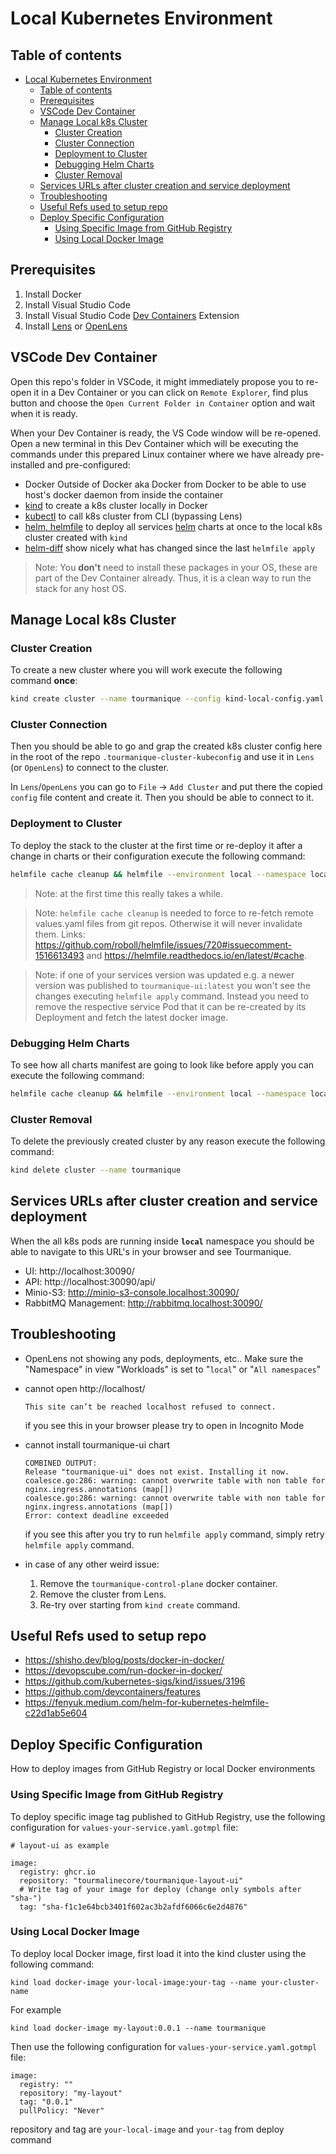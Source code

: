 # Local Kubernetes Environment

## Table of contents

- [Local Kubernetes Environment](#local-kubernetes-environment)
  * [Table of contents](#table-of-contents)
  * [Prerequisites](#prerequisites)
  * [VSCode Dev Container](#vscode-dev-container)
  * [Manage Local k8s Cluster](#manage-local-k8s-cluster)
    + [Cluster Creation](#cluster-creation)
    + [Cluster Connection](#cluster-connection)
    + [Deployment to Cluster](#deployment-to-cluster)
    + [Debugging Helm Charts](#debugging-helm-charts)
    + [Cluster Removal](#cluster-removal)
  * [Services URLs after cluster creation and service deployment](#services-urls-after-cluster-creation-and-service-deployment)
  * [Troubleshooting](#troubleshooting)
  * [Useful Refs used to setup repo](#useful-refs-used-to-setup-repo)
  * [Deploy Specific Configuration](#deploy-specific-configuration)
    + [Using Specific Image from GitHub Registry](#using-specific-image-from-github-registry)
    + [Using Local Docker Image](#using-local-docker-image)
  
## Prerequisites

1. Install Docker
2. Install Visual Studio Code
3. Install Visual Studio Code [Dev Containers](https://marketplace.visualstudio.com/items?itemName=ms-vscode-remote.remote-containers) Extension
3. Install [Lens](https://k8slens.dev/) or [OpenLens](https://github.com/MuhammedKalkan/OpenLens/releases)

## VSCode Dev Container

Open this repo's folder in VSCode, it might immediately propose you to re-open it in a Dev Container or you can click on `Remote Explorer`, find plus button and choose the `Open Current Folder in Container` option and wait when it is ready.

When your Dev Container is ready, the VS Code window will be re-opened. Open a new terminal in this Dev Container which will be executing the commands under this prepared Linux container where we have already pre-installed and pre-configured:
- Docker Outside of Docker aka Docker from Docker to be able to use host's docker daemon from inside the container 
- [kind](https://kind.sigs.k8s.io/) to create a k8s cluster locally in Docker
- [kubectl](https://kubernetes.io/docs/reference/kubectl/) to call k8s cluster from CLI (bypassing Lens)
- [helm, helmfile](https://github.com/helmfile/helmfile) to deploy all services [helm](https://helm.sh/) charts at once to the local k8s cluster created with `kind`
- [helm-diff](https://github.com/databus23/helm-diff) show nicely what has changed since the last `helmfile apply`

>Note: You **don't** need to install these packages in your OS, these are part of the Dev Container already. Thus, it is a clean way to run the stack for any host OS.

## Manage Local k8s Cluster

### Cluster Creation

To create a new cluster where you will work execute the following command **once**:

```bash
kind create cluster --name tourmanique --config kind-local-config.yaml --kubeconfig ./.tourmanique-cluster-kubeconfig
```

### Cluster Connection

Then you should be able to go and grap the created k8s cluster config here in the root of the repo `.tourmanique-cluster-kubeconfig` and use it in `Lens` (or `OpenLens`) to connect to the cluster.

In `Lens`/`OpenLens` you can go to `File` -> `Add Cluster` and put there the copied `config` file content and create it.
Then you should be able to connect to it.

### Deployment to Cluster

To deploy the stack to the cluster at the first time or re-deploy it after a change in charts or their configuration execute the following command:

```bash
helmfile cache cleanup && helmfile --environment local --namespace local -f deploy/helmfile.yaml apply
```

>Note: at the first time this really takes a while.

>Note: `helmfile cache cleanup` is needed to force to re-fetch remote values.yaml files from git repos. Otherwise it will never invalidate them. Links: https://github.com/roboll/helmfile/issues/720#issuecomment-1516613493 and https://helmfile.readthedocs.io/en/latest/#cache.

>Note: if one of your services version was updated e.g. a newer version was published to `tourmanique-ui:latest` you won't see the changes executing `helmfile apply` command. Instead you need to remove the respective service Pod that it can be re-created by its Deployment and fetch the latest docker image. 

### Debugging Helm Charts

To see how all charts manifest are going to look like before apply you can execute the following command:

```bash
helmfile cache cleanup && helmfile --environment local --namespace local -f deploy/helmfile.yaml template
```

### Cluster Removal

To delete the previously created cluster by any reason execute the following command:

```bash
kind delete cluster --name tourmanique
```

## Services URLs after cluster creation and service deployment

When the all k8s pods are running inside **`local`** namespace you should be able to navigate to this URL's in your browser and see Tourmanique.

- UI: http://localhost:30090/
- API: http://localhost:30090/api/
- Minio-S3: http://minio-s3-console.localhost:30090/
- RabbitMQ Management: http://rabbitmq.localhost:30090/

## Troubleshooting
- OpenLens not showing any pods, deployments, etc.. Make sure the "Namespace" in view "Workloads" is set to "`local`" or "`All namespaces`"

- cannot open http://localhost/
    ```
    This site can’t be reached localhost refused to connect.
    ```
    if you see this in your browser please try to open in Incognito Mode
- cannot install tourmanique-ui chart
    ```
    COMBINED OUTPUT:
    Release "tourmanique-ui" does not exist. Installing it now.
    coalesce.go:286: warning: cannot overwrite table with non table for nginx.ingress.annotations (map[])
    coalesce.go:286: warning: cannot overwrite table with non table for nginx.ingress.annotations (map[])
    Error: context deadline exceeded
    ```
    if you see this after you try to run `helmfile apply` command, simply retry `helmfile apply` command.

- in case of any other weird issue:
    1. Remove the `tourmanique-control-plane` docker container.
    2. Remove the cluster from Lens.
    3. Re-try over starting from `kind create` command.


## Useful Refs used to setup repo

- https://shisho.dev/blog/posts/docker-in-docker/
- https://devopscube.com/run-docker-in-docker/
- https://github.com/kubernetes-sigs/kind/issues/3196
- https://github.com/devcontainers/features
- https://fenyuk.medium.com/helm-for-kubernetes-helmfile-c22d1ab5e604

## Deploy Specific Configuration

How to deploy images from GitHub Registry or local Docker environments

### Using Specific Image from GitHub Registry

To deploy specific image tag published to GitHub Registry, use the following configuration for `values-your-service.yaml.gotmpl` file:

```
# layout-ui as example

image:
  registry: ghcr.io
  repository: "tourmalinecore/tourmanique-layout-ui"
  # Write tag of your image for deploy (change only symbols after "sha-")
  tag: "sha-f1c1e64bcb3401f602ac3b2afdf6066c6e2d4876"
```

### Using Local Docker Image

To deploy local Docker image, first load it into the kind cluster using the following command:

```
kind load docker-image your-local-image:your-tag --name your-cluster-name
```

For example

```
kind load docker-image my-layout:0.0.1 --name tourmanique
```

Then use the following configuration for `values-your-service.yaml.gotmpl` file:

```
image:
  registry: ""
  repository: "my-layout"
  tag: "0.0.1"
  pullPolicy: "Never"
```

repository and tag are `your-local-image` and `your-tag` from deploy command